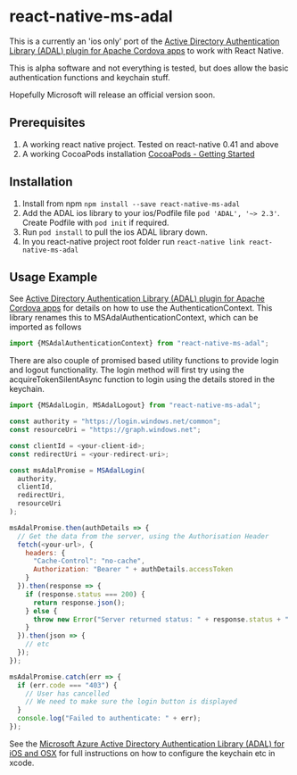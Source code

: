 # react-native-ms-adal

This is a currently an 'ios only' port of the [Active Directory Authentication Library (ADAL) plugin for Apache Cordova apps](https://github.com/AzureAD/azure-activedirectory-library-for-cordova) to work with React Native.

This is alpha software and not everything is tested, but does allow the basic authentication functions and keychain stuff.

Hopefully Microsoft will release an official version soon.

## Prerequisites

1. A working react native project.  Tested on react-native 0.41 and above
2. A working CocoaPods installation [CocoaPods - Getting Started](https://guides.cocoapods.org/using/getting-started.html)

## Installation

1. Install from npm `npm install --save react-native-ms-adal`
2. Add the ADAL ios library to your ios/Podfile file  `pod 'ADAL', '~> 2.3'`.  Create Podfile with `pod init` if required.
3. Run `pod install` to pull the ios ADAL library down.
4. In you react-native project root folder run `react-native link react-native-ms-adal`

## Usage Example

See [Active Directory Authentication Library (ADAL) plugin for Apache Cordova apps](https://github.com/AzureAD/azure-activedirectory-library-for-cordova) for details on how to use the AuthenticationContext.  This library renames this to MSAdalAuthenticationContext, which can be imported as follows

```javascript
import {MSAdalAuthenticationContext} from "react-native-ms-adal";
```

There are also couple of promised based utility functions to provide login and logout functionality. The login method will first try using the acquireTokenSilentAsync function to login using the details stored in the keychain.

```javascript
import {MSAdalLogin, MSAdalLogout} from "react-native-ms-adal";

const authority = "https://login.windows.net/common";
const resourceUri = "https://graph.windows.net";

const clientId = <your-client-id>;
const redirectUri = <your-redirect-uri>;

const msAdalPromise = MSAdalLogin(
  authority,
  clientId,
  redirectUri,
  resourceUri
);

msAdalPromise.then(authDetails => {
  // Get the data from the server, using the Authorisation Header
  fetch(<your-url>, {
    headers: {
      "Cache-Control": "no-cache",
      Authorization: "Bearer " + authDetails.accessToken
    }
  }).then(response => {
    if (response.status === 200) {
      return response.json();
    } else {
      throw new Error("Server returned status: " + response.status + ": " + response.statusText );
    }
  }).then(json => {
    // etc
  });
});

msAdalPromise.catch(err => {
  if (err.code === "403") {
    // User has cancelled
    // We need to make sure the login button is displayed
  }
  console.log("Failed to authenticate: " + err);
});

```


See the [Microsoft Azure Active Directory Authentication Library (ADAL) for iOS and OSX](https://github.com/AzureAD/azure-activedirectory-library-for-objc#caching) for full instructions on how to configure the keychain etc in xcode.

